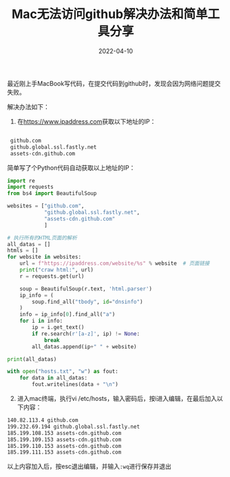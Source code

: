 ﻿---
layout: post
title: "Mac无法访问github解决办法和简单工具分享"
date: 2022-04-10
categories: share,tutorial
tags: [教程]

---

最近刚上手MacBook写代码，在提交代码到github时，发现会因为网络问题提交失败。

解决办法如下：

1. 在<https://www.ipaddress.com>获取以下地址的IP：

 ```bash

  github.com
  github.global.ssl.fastly.net
  assets-cdn.github.com
 ```

 简单写了个Python代码自动获取以上地址的IP：

 ```python
 import re
 import requests
 from bs4 import BeautifulSoup
 
 websites = ["github.com",
             "github.global.ssl.fastly.net",
             "assets-cdn.github.com"
             ]
 
 # 执行所有的HTML页面的解析
 all_datas = []
 htmls = []
 for website in websites:
     url = f"https://ipaddress.com/website/%s" % website  # 页面链接
     print("craw html:", url)
     r = requests.get(url)
 
     soup = BeautifulSoup(r.text, 'html.parser')
     ip_info = (
         soup.find_all("tbody", id="dnsinfo")
     )
     info = ip_info[0].find_all("a")
     for i in info:
         ip = i.get_text()
         if re.search(r'[a-z]', ip) != None:
             break
         all_datas.append(ip+" " + website)
 
 print(all_datas)
 
 with open("hosts.txt", "w") as fout:
     for data in all_datas:
         fout.writelines(data + "\n")
 ```

 2. 进入mac终端，执行vi /etc/hosts，输入密码后，按i进入编辑，在最后加入以下内容：

 ```bash
 140.82.113.4 github.com
 199.232.69.194 github.global.ssl.fastly.net
 185.199.108.153 assets-cdn.github.com
 185.199.109.153 assets-cdn.github.com
 185.199.110.153 assets-cdn.github.com
 185.199.111.153 assets-cdn.github.com
 ```

  以上内容加入后，按esc退出编辑，并输入`:wq`进行保存并退出
